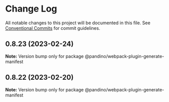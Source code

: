 # Change Log

All notable changes to this project will be documented in this file.
See [Conventional Commits](https://conventionalcommits.org) for commit guidelines.

## 0.8.23 (2023-02-24)

**Note:** Version bump only for package @pandino/webpack-plugin-generate-manifest

## 0.8.22 (2023-02-20)

**Note:** Version bump only for package @pandino/webpack-plugin-generate-manifest
